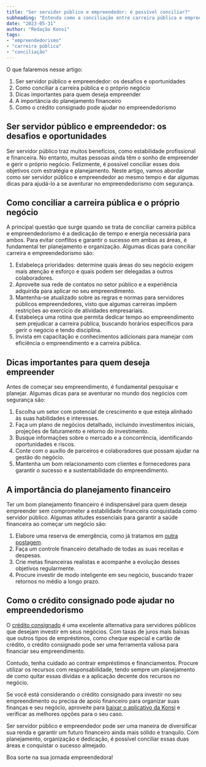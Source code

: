 ```yaml
---
title: "Ser servidor público e empreendedor: é possível conciliar?"
subheading: "Entenda como a conciliação entre carreira pública e empreendedorismo é possível"
date: "2023-05-31"
author: "Redação Konsi"
tags:
- "empreendedorismo"
- "carreira pública"
- "conciliação"
---
```


O que falaremos nesse artigo:

1. Ser servidor público e empreendedor: os desafios e oportunidades
2. Como conciliar a carreira pública e o próprio negócio
3. Dicas importantes para quem deseja empreender
4. A importância do planejamento financeiro
5. Como o crédito consignado pode ajudar no empreendedorismo

## Ser servidor público e empreendedor: os desafios e oportunidades

Ser servidor público traz muitos benefícios, como estabilidade profissional e financeira. No entanto, muitas pessoas ainda têm o sonho de empreender e gerir o próprio negócio. Felizmente, é possível conciliar esses dois objetivos com estratégia e planejamento. Neste artigo, vamos abordar como ser servidor público e empreendedor ao mesmo tempo e dar algumas dicas para ajudá-lo a se aventurar no empreendedorismo com segurança.

## Como conciliar a carreira pública e o próprio negócio

A principal questão que surge quando se trata de conciliar carreira pública e empreendedorismo é a dedicação de tempo e energia necessária para ambos. Para evitar conflitos e garantir o sucesso em ambas as áreas, é fundamental ter planejamento e organização. Algumas dicas para conciliar carreira e empreendedorismo são:

1. Estabeleça prioridades: determine quais áreas do seu negócio exigem mais atenção e esforço e quais podem ser delegadas a outros colaboradores.
2. Aproveite sua rede de contatos no setor público e a experiência adquirida para aplicar no seu empreendimento.
3. Mantenha-se atualizado sobre as regras e normas para servidores públicos empreendedores, visto que algumas carreiras impõem restrições ao exercício de atividades empresariais.
4. Estabeleça uma rotina que permita dedicar tempo ao empreendimento sem prejudicar a carreira pública, buscando horários específicos para gerir o negócio e tendo disciplina.
5. Invista em capacitação e conhecimentos adicionais para manejar com eficiência o empreendimento e a carreira pública.

## Dicas importantes para quem deseja empreender

Antes de começar seu empreendimento, é fundamental pesquisar e planejar. Algumas dicas para se aventurar no mundo dos negócios com segurança são:

1. Escolha um setor com potencial de crescimento e que esteja alinhado às suas habilidades e interesses.
2. Faça um plano de negócios detalhado, incluindo investimentos iniciais, projeções de faturamento e retorno do investimento.
3. Busque informações sobre o mercado e a concorrência, identificando oportunidades e riscos.
4. Conte com o auxílio de parceiros e colaboradores que possam ajudar na gestão do negócio.
5. Mantenha um bom relacionamento com clientes e fornecedores para garantir o sucesso e a sustentabilidade do empreendimento.

## A importância do planejamento financeiro

Ter um bom planejamento financeiro é indispensável para quem deseja empreender sem comprometer a estabilidade financeira conquistada como servidor público. Algumas atitudes essenciais para garantir a saúde financeira ao começar um negócio são:

1. Elabore uma reserva de emergência, como já tratamos em [outra postagem](a-importncia-da-reserva-de-emergncia-e-como-constru-la-com-inteligncia-financeira.md).
2. Faça um controle financeiro detalhado de todas as suas receitas e despesas.
3. Crie metas financeiras realistas e acompanhe a evolução desses objetivos regularmente.
4. Procure investir de modo inteligente em seu negócio, buscando trazer retornos no médio a longo prazo.

## Como o crédito consignado pode ajudar no empreendedorismo

O [crédito consignado](a-guia-definitivo-sobre-crdito-consignado-para-servidor-pblico-novato.md) é uma excelente alternativa para servidores públicos que desejam investir em seus negócios. Com taxas de juros mais baixas que outros tipos de empréstimos, como cheque especial e cartão de crédito, o crédito consignado pode ser uma ferramenta valiosa para financiar seu empreendimento.

Contudo, tenha cuidado ao contrair empréstimos e financiamentos. Procure utilizar os recursos com responsabilidade, tendo sempre um planejamento de como quitar essas dívidas e a aplicação decente dos recursos no negócio.

Se você está considerando o crédito consignado para investir no seu empreendimento ou precisa de apoio financeiro para organizar suas finanças e seu negócio, aproveite para [baixar o aplicativo da Konsi](baixar-konsi-aplicativo.md) e verificar as melhores opções para o seu caso.

Ser servidor público e empreendedor pode ser uma maneira de diversificar sua renda e garantir um futuro financeiro ainda mais sólido e tranquilo. Com planejamento, organização e dedicação, é possível conciliar essas duas áreas e conquistar o sucesso almejado. 

Boa sorte na sua jornada empreendedora!